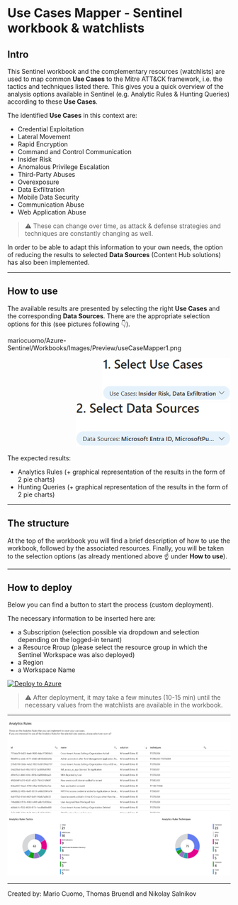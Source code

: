 # Use Cases Mapper  - Sentinel workbook & watchlists

## Intro
This Sentinel workbook and the complementary resources (watchlists) are used to map common **Use Cases** to the Mitre ATT&CK framework, i.e. the tactics and techniques listed there.
This gives you a quick overview of the analysis options available in Sentinel (e.g. Analytic Rules & Hunting Queries) according to these **Use Cases**.

The identified **Use Cases** in this context are:

- Credential Exploitation
- Lateral Movement
- Rapid Encryption
- Command and Control Communication
- Insider Risk
- Anomalous Privilege Escalation​
- Third-Party Abuses
- Overexposure
- Data Exfiltration
- Mobile Data Security
- Communication Abuse​
- Web Application Abuse

> ⚠️ These can change over time, as attack & defense strategies and techniques are constantly changing as well.

In order to be able to adapt this information to your own needs, the option of reducing the results to selected **Data Sources** (Content Hub solutions) has also been implemented.

---

## How to use
The available results are presented by selecting the right **Use Cases** and the corresponding **Data Sources**.
There are the appropriate selection options for this (see pictures following :point_down:).

mariocuomo/Azure-Sentinel/Workbooks/Images/Preview/useCaseMapper1.png
<div style="text-align: right"><img src="https://github.com/mariocuomo/Use-Cases-Mapper/blob/main/img/img1.png" width="290" /><img src="https://github.com/mariocuomo/Use-Cases-Mapper/blob/main/img/img2.png" width="350" /></div>

The expected results:

- Analytics Rules (+ graphical representation of the results in the form of 2 pie charts)
- Hunting Queries (+ graphical representation of the results in the form of 2 pie charts)

---

## The structure 

At the top of the workbook you will find a brief description of how to use the workbook, followed by the associated resources. Finally, you will be taken to the selection options (as already mentioned above :point_up: under **How to use**).

---

## How to deploy

Below you can find a button to start the process (custom deployment).

The necessary information to be inserted here are:

- a Subscription (selection possible via dropdown and selection depending on the logged-in tenant)
- a Resource Rroup (please select the resource group in which the Sentinel Workspace was also deployed)
- a Region
- a Workspace Name

[![Deploy to Azure](https://aka.ms/deploytoazurebutton)](https://portal.azure.com/#create/Microsoft.Template/uri/https%3A%2F%2Fgist.githubusercontent.com%2Fmariocuomo%2Ffc7458fd2328c41275b24570e50304ee%2Fraw%2F90ad3a7c187ad2eaaa195f9c7a77766827ea97a1%2Fdeploy.json)

> ⚠️ After deployment, it may take a few minutes (10-15 min) until the necessary values from the watchlists are available in the workbook.

---

<div align=center>
  <img src="https://github.com/mariocuomo/Use-Cases-Mapper/blob/main/img/img3.png"/ width="700">
</div>

---

Created by: Mario Cuomo, Thomas Bruendl and Nikolay Salnikov




